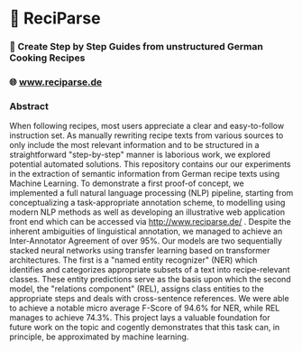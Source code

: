 # 🌯 ReciParse

### 🎯 Create Step by Step Guides from unstructured German Cooking Recipes

### 🌐 www.reciparse.de

### Abstract

When following recipes, most users appreciate a clear and easy-to-follow instruction set. As manually rewriting recipe texts from various sources to only include the most relevant information and to be structured in a straightforward "step-by-step" manner is laborious work, we explored potential automated solutions. This repository contains our our experiments in the extraction of semantic information from German recipe texts using Machine Learning. To demonstrate a first proof-of concept, we implemented a full natural language processing (NLP) pipeline, starting from conceptualizing a task-appropriate annotation scheme, to modelling using modern NLP methods as well as developing an illustrative web application front end which can be accessed via http://www.reciparse.de/ . Despite the inherent ambiguities of linguistical annotation, we managed to achieve an Inter-Annotator Agreement of over 95%. Our models are two sequentially stacked neural networks using transfer learning based on transformer architectures. The first is a "named entity recognizer" (NER) which identifies and categorizes appropriate subsets of a text into recipe-relevant classes. These entity predictions serve as the basis upon which the second model, the "relations component" (REL), assigns class entities to the appropriate steps and deals with cross-sentence references. We were able to achieve a notable micro average F-Score of 94.6% for NER, while REL manages to achieve 74.3%. This project lays a valuable foundation for future work on the topic and cogently demonstrates that this task can, in principle, be approximated by machine learning.
